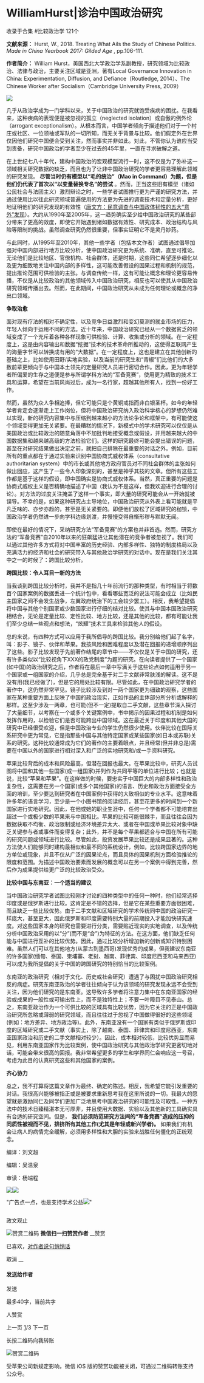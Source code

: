 # WilliamHurst|诊治中国政治研究


收录于合集 #比较政治学 121个

**文献来源：** Hurst, W., 2018. Treating What Ails the Study of Chinese Politics.
_Made in China Yearbook 2017: Gilded Age_ , pp.106-111.

  

 **作者简介：** William Hurst，美国西北大学政治学系副教授，研究领域为比较政治、法律与政治，主要关注区域是亚洲，著有Local
Governance Innovation in China: Experimentation, Diffusion, and
Defiance（Routledge, 2014）、The Chinese Worker after Socialism（Cambridge
University Press, 2009）

![](/images/529/2.jpeg)

  

  

几乎从政治学成为一门学科以来，关于中国政治的研究就饱受疾病的困扰。在我看来，这种疾病的表现便是被忽视的孤立（neglected
isolation）或自傲的例外论（arrogant
exceptionalism）。从根本而言，中国学者倾向于描述他们对于一个村庄或社区、一位领袖或军队的一切所知，而无关乎背景与比较。他们假定外在世界仅因他们研究中国便会受到关注，然而事实并非如此。对此，不管你认为谁应当受到责备，研究中国政治的学者至少在过去的45年里，一直在寻求破解之道。

在上世纪七八十年代，建构中国政治的宏观模型流行一时，这不仅是为了弥补这一领域相关研究数据的缺乏，而且也为了让非中国政治研究的学者更容易理解此领域的研究发现。
**尽管当时仍有模型以“毛的统治”（Mao in Command）为题，但是他们仍代表了首次以“以变量替换专名”的尝试**
。然而，正当这些旧有模型（诸如公民社会与法团主义）激烈辩论之时，一些学者试图推行更为严谨的研究方法，并通过使用比以往此研究领域普遍使用的方法更为先进的调查技术和定量分析，更好地证明他们的研究发现的有效性（[唐文方：民意调查与中国政体韧性的五大“意外”发现](http://mp.weixin.qq.com/s?__biz=MzI5ODY0MTQ1OA==&mid=2247484413&idx=1&sn=c92f74932b407fc84ada86417d24c939&chksm=eca3f2a0dbd47bb667b5892f871ef043608d4835a4dd954e0030385ad0ba2f4ea69d12f335b4&scene=21#wechat_redirect)）。大约从1990年至2005年，这一趋势确实至少给中国政治研究的某些部分带来了更高的效度，即使它开始遇到诸如数据有效性、研究成本、政治结构与风险等限制的挑战。虽然调查研究仍然很重要，但事实证明它不是灵丹妙药。

与此同时，从1995年至2010年，其他一些学者（包括本文作者）试图通过倡导加强对中国内部进行地方比较分析，使中国政治研究更为系统、准确，直至可推论。无论他们是比较地区、官僚机构、社会群体，还是时期，这些同仁希望逐步细化以及更为细致地关注中国内部的多样性，这可能改善假设的因果过程和机制的规范，提出推论范围可供检验的主张。与调查传统一样，这有可能让概念和理论更容易传播，不仅是从比较政治的其他领域传入中国政治研究，相反也可以使其从中国政治研究领域传播出去。然而，在此期间，中国政治研究从未成为任何理论或概念的净出口领域。

  

 **争取治愈**

  

面对现有疗法的相对不确定性，以及竞争日益激烈和变幻莫测的就业市场的压力，年轻人倾向于运用不同的方法。近十年来，中国政治研究已经从一个数据贫乏的领域变成了一个充斥着各种各样现象可供检验、计算、收集或分析的领域。在一定程度上，这是由内容输出和数据“挖掘”技术的技术革命所推动的，这使得互联网产生的海量字节可以转换成有用的“大数据”。在一定程度上，这也是建立在其他创新的基础之上，比如使用田野/实地实验，以及当前的研究生和“青椒”们比他们的大多数前辈更倾向于与中国本土领先的定量研究人员进行密切合作。因此，更为年轻学者所偏爱的生存之道便是参与所谓学科方法的“军备竞赛”，使用更为精致的技术工具和运算，希望在当前风尚过后，成为一名行家，超越其他所有人，找到一份好工作。  

然而，虽然为众人争相追捧，但它可能只是个黄铜戒指而非白银圣杯。如今的年轻学者肯定会逐渐走上工作岗位，但将中国政治研究纳入政治科学核心的梦想仍然难以实现，新的研究内容集中与压缩到越来越小的方法论争论和框架中，有可能使这个领域变得更加无关紧要。在最糟糕的情况下，新模式中的学术研究可以仅仅是从美国政治或比较政治的随意角落中不加批判地接受概念或假设，并用越来越大的中国数据集和越来越高级的方法检验它们。这样的研究最终可能会提出错误的问题，甚至在对研究结果做出决定之前，就把自己排除在最重要的对话之外。例如，目前所有的重点都在于通过实验来识别中国协商式威权体系（consultative
authoritarian
system）中的市长或其他地方政府官员对不同社会群体的主张如何做出回应，这产生了一些令人印象深刻的，甚至是神乎其技的文章。但所有这些工作都是基于这样的假设，即中国确实是协商式威权体系。当然，真正重要的问题是协商式威权主义是否精确地描述了中国（我认为不是这样，但我欢迎进行合理的讨论）。对方法的过度关注掩盖了这样一个事实，即大量的研究可能会从一开始就被误导。不幸的是，如果这种研究占主导地位，中国政治研究从外表上看可能就是平凡乏味的、亦步亦趋的，甚至是无关紧要的。即便他们放松了区域研究的枷锁，中国政治学者仍然进一步向学科边缘划渡，并慢慢变得自惭形秽与默默无闻。

即使在最好的情况下，采纳研究方法“军备竞赛”的方案也并非首选。然而，研究方法的“军备竞赛”自2010年以来的狂飙猛进让其他潜在的竞争者被忽视了。我们可以通过其他许多方式将对中国丰富的历史经验、内部多样性、独特的制度格局以及充满活力的经济和社会的研究带入与其他政治学研究的对话中。现在是我们关注其中之一的时候了：跨国比较分析。

  

 **跨国比较：令人耳目一新的方法**

  

当我谈到跨国比较分析时，我并不是指几十年前流行的那种类型，有时相当于将数百个国家案例的数据丢进一个统计包中，看看哪些宽泛的说法可能会成立（比如民主国家之间不会发生战争，左翼政府统治下的工会较少罢工）。相反，我希望提倡将中国与其他个别国家或少数国家进行仔细的结对比较。使其与中国本国政治研究相结合，无论是定量比较、定性比较、地方比较，还是其他的比较，都有可能让我们至少总结一些观点和想法，“炫耀”技术工具来检验其他人的假设。  

总的来说，有四种方式可以应用于我所倡导的跨国比较。我分别给他们起了名字，叫：影子、镜子、伙伴和苹果。我按风险和困难程度以及潜在回报的递增顺序列出了这些。影子比较发现于先前著作结尾的章节中——不仅仅是关于中国的研究，还有许多类似以“比较视角下XXX的政党制度”为题的研究。在向读者提供了一个国家(如中国)的政治研究之后，作者将在最后一章中写满关于这些论点如何适用于另一个国家或一组国家的介绍，几乎总是完全基于对二手文献非常肤浅的解读。这不是没有用(我已经做了)，但是它的用处比较有限。尽管如此，在中国政治研究学者的著作中，这仍然非常罕见。镜子比较涉及到对一两个国家更为细致的观察，这些国家在某种重要方面上反映了中国的政治现实，正如作品的主体部分所分析或解释的那样。这至少涉及一两章，也可能(但不一定)提取自二手文献，这些章节深入探讨了大量细节，以考察在一个或多个关键案例中，书中揭示的因果过程和机制是如何发挥作用的，以检验它们是否可能跨出中国领域。这在最近关于印度和其他大国的研究中已经很受欢迎，但是中国政治专业的学生仍然很少使用。伙伴比较在国际关系研究中更为常见，它是指那些中国与其他特定国家或某些国家(如日本或苏联)关系的研究。这种比较通常成为它们的著作的主要着眼点，并且经常(但并非总是)需要在中国以外的国家进行相对深入和广泛的实地研究和/或一手资料研究。

苹果比较背后的成本和风险最高，但潜在回报也最大。在苹果比较中，研究人员试图将中国和其他一些国家(或一组国家)并列作为共同平等的单位进行比较；也就是说，比较“苹果和苹果”。在这样做的时候，要忠实于中国巨大的内部多样性和政治复杂性，这需要在另一个国家(或多个其他国家)的语言、历史和政治方面接受全方面的培训，至少要达到研究者在中国案例中获得的大致相似的专业水平。这意味着许多年的语言学习，至少是一个小图书馆的阅读经历，甚至花更多的时间到一个新国家进行实地研究。因此，在他或她的职业生涯中，任何一个学者都不可能培育出超过一个或极少数的苹果来与中国相比。苹果的比较可能很棘手，而且往往会因为数据获取不均衡、政治限制或经济环境差异太大、或者在中国或苹果比较对象中缺乏关键参与者或事件而变得复杂；此外，并不是每个苹果都适合与中国在所有可能的研究问题或领域进行比较。尽管如此，投资发展苹果比较还是成果显著的。这种方法使人们能够同时建构最相似和最不同的系统设计，例如，比较跨国家边界的地方单位或现象，并且不仅从广泛的因果论点，而且具体的因果机制方面检验推论的限度和范围。为描述中国政治要素而发展的概念可以在另一个案例中得到完善，然后作为成果提供给更广泛的比较政治受众。

  

 **比较中国与东南亚：一个适当的建议**

  

当中国政治研究学者试图比较刚才讨论的四种类型中的任何一种时，他们经常选择印度或是俄罗斯进行比较。这肯定是不错的选择，但是它在某些重要方面很困难，而且缺乏一些比较优势。由于二手文献和区域研究的学术传统同中国的政治研究一样庞大，甚至更大，因此俄罗斯和印度需要特别大量的前期投入才能加快研究速度。对这些国家本身的研究也需要进行分类，需要贴近现实的实地调查，以及传统分析中国政治采用的以“分”(而不是“合”)为特征的方法。在这方面，他们缺乏任何能与中国进行互补的比较优势。因此，通过比较分析增加新的创新或知识特别困难。虽然人们可以在其他地方(从蒙古到墨西哥)发现优秀的成果，但我建议东南亚的许多国家(缅甸、泰国、柬埔寨、老挝、越南、菲律宾、印度尼西亚和马来西亚)可以成为我所提倡的关于中国的跨国研究的特别恰当的比较案例。  

东南亚的政治研究（相对于文化、历史或社会研究）遭遇了与困扰中国政治研究相反的病症。研究东南亚政治的学者往往倾向于认为该领域的研究发现永远不会受到关注，因为他们研究的是东南亚。这导致许多学者将注意力集中在东南亚国家的经验或成果的一般性或可输出性上，而不是独特性上；不要一叶障目不见泰山。总之，东南亚政治作为一个可供比较的区域具有比较优势，因为它关注的正是中国政治研究所忽略或薄弱的研究领域，而且往往过于忽视了中国做得很好的这些领域(例如：地方差异、地方政治等)。此外，东南亚没有一个国家有类似于俄罗斯或印度的区域研究或二手文献（事实上，除了越南、泰国、菲律宾和印度尼西亚，东南亚国家政治和历史的二手文献相对较少）。因此，成本相对较低，比较优势显而易见，利用东南亚国家作为比较案例，使中国政治研究与其他政治学研究更密切地对话，可能会带来很高的回报。我非常希望更多的学生和学界同仁会响应这一号召，考虑为此目的认真研究这些和其他国家的案例。

  

 **齐心协力**

  

总之，我不打算将这篇文章作为最终、确定的陈述。相反，我希望它能引发重要的对话。我很高兴能够被指正或是被要求重新思考我在这里所说的一切。我最大的愿望就是激励同仁及同学们更加广泛地思考中国政治研究的可能性及可取性。一种方法中的技术日臻精湛本无可厚非，并且使用大数据、实验以及其他新的工具确实具有合适的研究空间。但是，
**我们必须防范研究方法间的“军备竞赛”造成的压抑的同质性被视而不见，排挤所有其他工作(尤其是年轻或新兴学者)。**
如果我们有机会让病人的病情完全缓解，必须用多样性和大胆的实验来战胜任何僵化的正统观念。  

  

  

  

编译：刘文超

编辑：吴温泉

审读：杨端程

  

![](/images/529/3.jpeg)![](/images/529/4.jpeg)

"广告点一点，也是支持学术公益![](/images/529/5.png)"

![]()

政文观止

![赞赏二维码]() **微信扫一扫赞赏作者** __赞赏

已喜欢，[对作者说句悄悄话](javascript:;)

取消 __

#### 发送给作者

发送

最多40字，当前共字

[](javascript:;) 人赞赏

上一页 [1](javascript:;)/3 下一页

长按二维码向我转账

![赞赏二维码]()

受苹果公司新规定影响，微信 iOS 版的赞赏功能被关闭，可通过二维码转账支持公众号。

